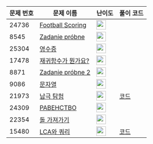| 문제 번호 | 문제 이름 | 난이도 | 풀이 코드 |
| --- | --- | --- | --- |
| 24736 | [Football Scoring](https://www.acmicpc.net/problem/24736) | <img height="25px" width="25px=" src="https://static.solved.ac/tier_small/1.svg"/> |  |
| 8545 | [Zadanie próbne](https://www.acmicpc.net/problem/8545) | <img height="25px" width="25px=" src="https://static.solved.ac/tier_small/1.svg"/> |  |
| 25304 | [영수증](https://www.acmicpc.net/problem/25304) | <img height="25px" width="25px=" src="https://static.solved.ac/tier_small/1.svg"/> |  |
| 17478 | [재귀함수가 뭔가요?](https://www.acmicpc.net/problem/17478) | <img height="25px" width="25px=" src="https://static.solved.ac/tier_small/6.svg"/> |  |
| 8871 | [Zadanie próbne 2](https://www.acmicpc.net/problem/8871) | <img height="25px" width="25px=" src="https://static.solved.ac/tier_small/1.svg"/> |  |
| 9086 | [문자열](https://www.acmicpc.net/problem/9086) | <img height="25px" width="25px=" src="https://static.solved.ac/tier_small/1.svg"/> |  |
| 21973 | [남극 탐험](https://www.acmicpc.net/problem/21973) | <img height="25px" width="25px=" src="https://static.solved.ac/tier_small/25.svg"/> | [코드](<https://github.com/ingyu1008/Algorithm-Problem-Solving/tree/master/Baekjoon%20Online%20Judge/남극 탐험/solution.cpp>) |
| 24309 | [РАВЕНСТВО](https://www.acmicpc.net/problem/24309) | <img height="25px" width="25px=" src="https://static.solved.ac/tier_small/1.svg"/> |  |
| 22354 | [돌 가져가기](https://www.acmicpc.net/problem/22354) | <img height="25px" width="25px=" src="https://static.solved.ac/tier_small/18.svg"/> |  |
| 15480 | [LCA와 쿼리](https://www.acmicpc.net/problem/15480) | <img height="25px" width="25px=" src="https://static.solved.ac/tier_small/19.svg"/> | [코드](<https://github.com/ingyu1008/Algorithm-Problem-Solving/tree/master/Baekjoon%20Online%20Judge/LCA와 쿼리/solution.cpp>) |
